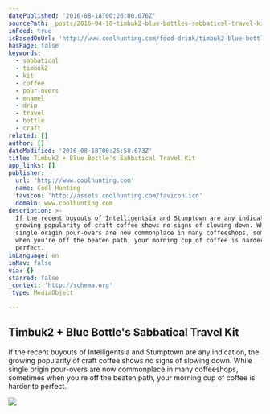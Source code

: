 ```yaml
---
datePublished: '2016-08-18T00:26:00.076Z'
sourcePath: _posts/2016-04-16-timbuk2-blue-bottles-sabbatical-travel-kit.md
inFeed: true
isBasedOnUrl: 'http://www.coolhunting.com/food-drink/timbuk2-blue-bottle-travel-kit-coffee'
hasPage: false
keywords:
  - sabbatical
  - timbuk2
  - kit
  - coffee
  - pour-overs
  - enamel
  - drip
  - travel
  - bottle
  - craft
related: []
author: []
dateModified: '2016-08-18T00:25:58.673Z'
title: Timbuk2 + Blue Bottle's Sabbatical Travel Kit
app_links: []
publisher:
  url: 'http://www.coolhunting.com'
  name: Cool Hunting
  favicon: 'http://assets.coolhunting.com/favicon.ico'
  domain: www.coolhunting.com
description: >-
  If the recent buyouts of Intelligentsia and Stumptown are any indication, the
  growing popularity of craft coffee shows no signs of slowing down. While
  single origin pour-overs are now commonplace in many coffeeshops, sometimes
  when you're off the beaten path, your morning cup of coffee is harder to
  perfect.
inLanguage: en
inNav: false
via: {}
starred: false
_context: 'http://schema.org'
_type: MediaObject

---
```

<article style=""><h1>Timbuk2 + Blue Bottle's Sabbatical Travel Kit</h1><p>If the recent buyouts of Intelligentsia and Stumptown are any indication, the growing popularity of craft coffee shows no signs of slowing down. While single origin pour-overs are now commonplace in many coffeeshops, sometimes when you're off the beaten path, your morning cup of coffee is harder to perfect.</p><img src="http://assets.coolhunting.com/coolhunting/2015/11/18/large_timbuk2-blue-bottle-thumb.jpg" /></article>